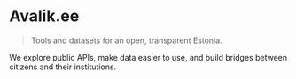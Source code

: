 # Avalik.ee

> Tools and datasets for an open, transparent Estonia.

We explore public APIs, make data easier to use, and build bridges
between citizens and their institutions.
